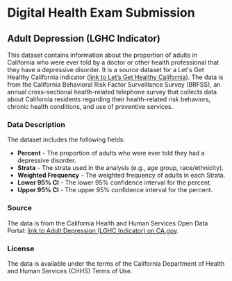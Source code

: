 # Digital Health Exam Submission

## Adult Depression (LGHC Indicator)

This dataset contains information about the proportion of adults in California who were ever told by a doctor or other health professional that they have a depressive disorder. It is a source dataset for a Let's Get Healthy California indicator ([link to Let’s Get Healthy California](https://letsgethealthy.ca.gov/)).
The data is from the California Behavioral Risk Factor Surveillance Survey (BRFSS), an annual cross-sectional health-related telephone survey that collects data about California residents regarding their health-related risk behaviors, chronic health conditions, and use of preventive services.
### Data Description
The dataset includes the following fields:
* **Percent** - The proportion of adults who were ever told they had a depressive disorder.
* **Strata** - The strata used in the analysis (e.g., age group, race/ethnicity).
* **Weighted Frequency** - The weighted frequency of adults in each Strata.
* **Lower 95% Cl** - The lower 95% confidence interval for the percent.
* **Upper 95% Cl** - The upper 95% confidence interval for the percent.
### Source
The data is from the California Health and Human Services Open Data Portal: [link to Adult Depression (LGHC Indicator) on CA.gov](https://data.chhs.ca.gov/dataset/adult-depression-lghc-indicator-24).
### License
The data is available under the terms of the California Department of Health and Human Services (CHHS) Terms of Use.
